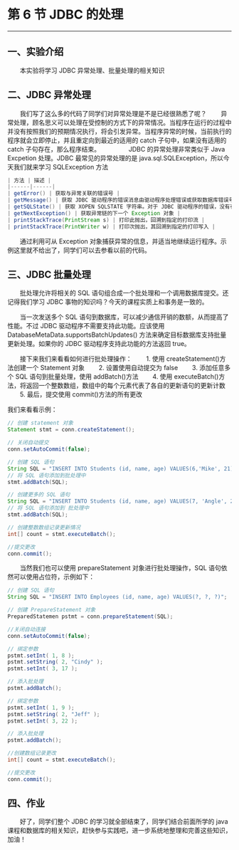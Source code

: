 # 第 6 节 JDBC 的处理

* * *

## 一、实验介绍

　　本实验将学习 JDBC 异常处理、批量处理的相关知识

## 二、JDBC 异常处理

　　我们写了这么多的代码了同学们对异常处理是不是已经很熟悉了呢？ 　　异常处理，顾名思义可以处理在受控制的方式下的异常情况。当程序在运行的过程中并没有按照我们的预期情况执行，将会引发异常。当程序异常的时候，当前执行的程序就会立即停止，并且重定向到最近的适用的 catch 子句中，如果没有适用的 catch 子句存在，那么程序结束。 　　 　　JDBC 的异常处理非常类似于 Java Excpetion 处理。JDBC 最常见的异常处理的是 java.sql.SQLException，所以今天我们就来学习 SQLException 方法

```java
| 方法 | 描述 |
|------|------|
| getError() | 获取与异常关联的错误号 |
| getMessage() | 获取 JDBC 驱动程序的错误消息由驱动程序处理错误或获取数据库错误号和消息 |
| getSQLState() | 获取 XOPEN SQLSTATE 字符串。对于 JDBC 驱动程序的错误，没有有用的信息从该方法返回。对于一个数据库错误，则返回五位 XOPEN SQLSTATE 代码。这种方法可以返回 null |
| getNextException() | 获取异常链的下一个 Exception 对象 |
| printStackTrace(PrintStream s) | 打印此抛出，回溯到指定的打印流 |
| printStackTrace(PrintWriter w) | 打印次抛出，其回溯到指定的打印写入 |
```

　　通过利用可从 Exception 对象捕获异常的信息，并适当地继续运行程序。示例这里就不给出了，同学们可以去参看以前的代码。

## 三、JDBC 批量处理

　　批处理允许将相关的 SQL 语句组合成一个批处理和一个调用数据库提交。还记得我们学习 JDBC 事物的知识吗？今天的课程实质上和事务是一致的。

　　当一次发送多个 SQL 语句到数据库，可以减少通信开销的数额，从而提高了性能。不过 JDBC 驱动程序不需要支持此功能。应该使用 DatabaseMetaData.supportsBatchUpdates() 方法来确定目标数据库支持批量更新处理。如果你的 JDBC 驱动程序支持此功能的方法返回 true。

　　接下来我们来看看如何进行批处理操作： 　　1\. 使用 createStatement()方法创建一个 Statement 对象 　　2\. 设置使用自动提交为 false 　　3\. 添加任意多个 SQL 语句到批量处理，使用 addBatch()方法 　　4\. 使用 executeBatch()方法，将返回一个整数数组，数组中的每个元素代表了各自的更新语句的更新计数 　　5\. 最后，提交使用 commit()方法的所有更改

我们来看看示例：

```java
// 创建 statement 对象
Statement stmt = conn.createStatement();

// 关闭自动提交
conn.setAutoCommit(false);

// 创建 SQL 语句
String SQL = "INSERT INTO Students (id, name, age) VALUES(6,'Mike', 21)";
// 将 SQL 语句添加到批处理中
stmt.addBatch(SQL);

// 创建更多的 SQL 语句
String SQL = "INSERT INTO Students (id, name, age) VALUES(7, 'Angle', 23)";
// 将 SQL 语句添加到 批处理中
stmt.addBatch(SQL);

// 创建整数数组记录更新情况
int[] count = stmt.executeBatch();

//提交更改
conn.commit(); 
```

　　当然我们也可以使用 prepareStatement 对象进行批处理操作，SQL 语句依然可以使用占位符，示例如下：

```java
// 创建 SQL 语句
String SQL = "INSERT INTO Employees (id, name, age) VALUES(?, ?, ?)";

// 创建 PrepareStatement 对象
PreparedStatemen pstmt = conn.prepareStatement(SQL);

//关闭自动连接
conn.setAutoCommit(false);

// 绑定参数
pstmt.setInt( 1, 8 );
pstmt.setString( 2, "Cindy" );
pstmt.setInt( 3, 17 );

// 添入批处理
pstmt.addBatch();

// 绑定参数
pstmt.setInt( 1, 9 );
pstmt.setString( 2, "Jeff" );
pstmt.setInt( 3, 22 );

// 添入批处理
pstmt.addBatch();

//创建数组记录更改
int[] count = stmt.executeBatch();

//提交更改
conn.commit(); 
```

## 四、作业

　　好了，同学们整个 JDBC 的学习就全部结束了，同学们结合前面所学的 java 课程和数据库的相关知识，赶快参与实践吧，进一步系统地整理和完善这些知识，加油！